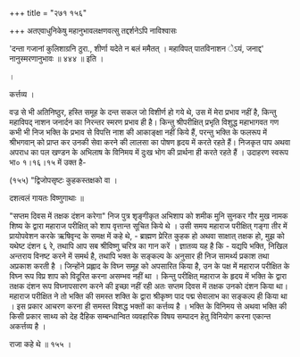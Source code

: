+++
title = "२७१ १५६"

+++
अतएवाधुनिकेषु महानुभावलक्षणवत्सु तद्दर्शनेऽपि नाविश्वासः 

'दन्ता गजानां कुलिशाग्रनि ठुरा., शीर्णा यदेते न बलं ममैतत् । महाविपत् पातविनाशन ेऽयं, जनाद्द' नानुस्मरणानुभावः ॥ ४४४ ॥ इति । 

। 

कर्त्तव्य । 

वज्र से भी अतिनिष्ठुर, हस्ति समूह के दन्त सकल जो विशीर्ण हो गये थे, उस में मेरा प्रभाव नहीं है, किन्तु महाविपद् नाशन जनार्दन का निरन्तर स्मरण प्रभाव ही है। किन्तु श्रीपरीक्षित् प्रभृति विशुद्ध महाभागवत गण कभी भी निज भक्ति के प्रभाव से विपत्ति नाश की आकाङ्क्षा नहीं किये हैं, परन्तु भक्ति के फलरूप में श्रीभगवान् को प्राप्त कर उनकी सेवा करने की लालसा का पोषण हृदय में करते रहते हैं। निजकृत पाप अथवा अपराध का पल खण्डन के अभिलाष के विनिमय में दुःख भोग की प्रार्थना ही करते रहते हैं । उदाहरण स्वरूप भा० १।१६।१५ में उक्त है- 

(१५५) "द्विजोपसृष्टः कुहकस्तक्षको वा । 

दशत्वलं गायतः विष्णुगाथाः ॥ 

"सप्तम दिवस में तक्षक दंशन करेगा" निज पुत्र शृङ्गीकृत अभिशाप को शमीक मुनि सुनकर गौर मुख नामक शिष्य के द्वारा महाराज परीक्षित् को शाप वृत्तान्त सूचित किये थे । उसी समय महाराज परीक्षित् गङ्गा तीर में प्रायोपवेशन करके ऋषिवृन्द के समक्ष में कहे थे, - ब्राह्मण प्रेरित कुहक हो अथवा साक्षात् तक्षक हो, मुझ को यथेष्ट दंशन ६ रे, तथापि आप सब श्रीविष्णु चरित्र का गान करें । ज्ञातव्य यह है कि - यद्यपि भक्ति, निखिल अन्तराय विनष्ट करने में समर्थ है, तथापि भक्त के सङ्कल्प के अनुसार ही निज सामर्थ्य प्रकाश तथा अप्रकाश करती है । जिन्होंने प्रह्लाद के विघ्न समूह को अपसारित किया है, उन के पक्ष में महाराज परीक्षित के विघ्न रूप विप्र शाप को विदूरित करना असम्भव नहीं था । किन्तु परीक्षित् महाराज के हृदय में भक्ति के द्वारा तक्षक दंशन रूप विघ्नापसारण करने की इच्छा नहीं रही अतः सप्तम दिवस में तक्षक उनको दंशन किया था। महाराज परीक्षित ने तो भक्ति की समस्त शक्ति के द्वारा श्रीकृष्ण पाद पद्म सेवालाभ का सङ्कल्प ही किया था । इस प्रकार आचरण करना ही समस्त विशद्ध भक्तों का कर्त्तव्य है । भक्ति के विनिमय से अथवा भक्ति की किसी प्रकार साथ्य को देह दैहिक सम्बन्धान्वित व्यवहारिक विषय सम्पादन हेतु विनियोग करना एकान्त अकर्त्तव्य है । 

राजा कहे थे ॥ १५५ । 
